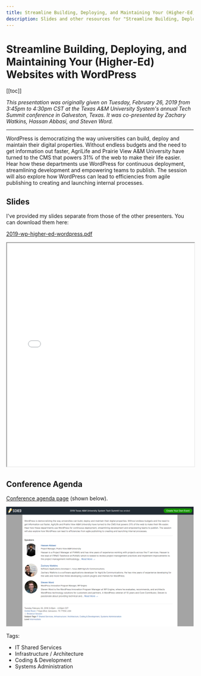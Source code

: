 ```yaml
---
title: Streamline Building, Deploying, and Maintaining Your (Higher-Ed) Websites with WordPress
description: Slides and other resources for "Streamline Building, Deploying, and Maintaining Your (Higher-Ed) Websites with WordPress" which I co-presented in 2019 at the Texas A&M University System's annual Tech Summit conference.
---
```


# Streamline Building, Deploying, and Maintaining Your (Higher-Ed) Websites with WordPress

[[toc]]

_This presentation was originally given on Tuesday, February 26, 2019 from 3:45pm to 4:30pm CST at the Texas A&M University System's annual Tech Summit conference in Galveston, Texas. It was co-presented by Zachary Watkins, Hassan Abbasi, and Steven Word._

---

WordPress is democratizing the way universities can build, deploy and maintain their digital properties. Without endless budgets and the need to get information out faster, AgriLife and Prairie View A&M University have turned to the CMS that powers 31% of the web to make their life easier. Hear how these departments use WordPress for continuous deployment, streamlining development and empowering teams to publish. The session will also explore how WordPress can lead to efficiencies from agile publishing to creating and launching internal processes.

## Slides

I've provided my slides separate from those of the other presenters. You can download them here:

[2019-wp-higher-ed-wordpress.pdf](../2019-wp-higher-ed-wordpress.pdf)

<iframe src="../2019-wp-higher-ed-wordpress.pdf" width="100%" height="600px">
  <p>This browser does not support PDFs. Please download the PDF to view it: <a href="../2019-wp-higher-ed-wordpress.pdf">Download PDF</a>.</p>
</iframe>

## Conference Agenda

[Conference agenda page](https://techsummit.sched.com/event/IRJ6/streamline-building-deploying-and-maintaining-your-higher-ed-websites-with-wordpress) (shown below).

![Screenshot](./screenshot.png)

Tags:

- IT Shared Services
- Infrastructure / Architecture
- Coding & Development
- Systems Administration
